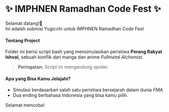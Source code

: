# ✨ IMPHNEN Ramadhan Code Fest ✨ 


Selamat datang!🎉  
Ini adalah submisi Yugicchi untuk IMPHNEN Ramadhan Code Fest  

#### Tentang Project  
Folder ini berisi script bash yang mensimulasikan peristiwa **Perang Rakyat Ishval,** sebuah konflik dari manga dan anime *Fullmetal Alchemist.*  

> **Peringatan:** Script ini mengandung spoiler.  

#### Apa yang Bisa Kamu Jelajahi?  
- Simulasi berdasarkan salah satu peristiwa bersejarah dalam dunia *FMA.*
- Dua ending berbahasa Indonesia yang bisa kamu pilih.

Selamat mencoba!